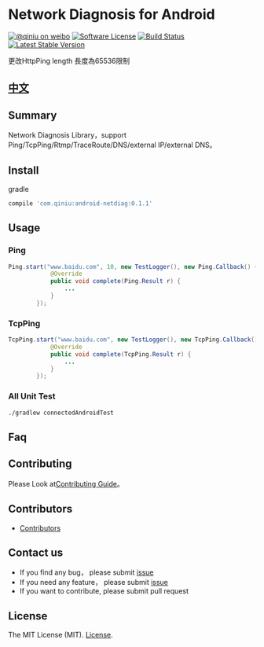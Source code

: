 # Network Diagnosis for Android

[![@qiniu on weibo](http://img.shields.io/badge/weibo-%40qiniutek-blue.svg)](http://weibo.com/qiniutek)
[![Software License](https://img.shields.io/badge/license-MIT-brightgreen.svg)](LICENSE.md)
[![Build Status](https://travis-ci.org/qiniu/android-netdiag.svg?branch=master)](https://travis-ci.org/qiniu/android-netdiag)
[![Latest Stable Version](http://img.shields.io/maven-central/v/com.qiniu/android-netdiag.svg)](https://github.com/qiniu/android-netdiag/releases)

更改HttpPing length 長度為65536限制

## [中文](https://github.com/qiniu/android-netdiag/blob/master/README_cn.md)

## Summary

Network Diagnosis Library，support Ping/TcpPing/Rtmp/TraceRoute/DNS/external IP/external DNS。

## Install

gradle

```groovy
compile 'com.qiniu:android-netdiag:0.1.1'
```

## Usage
### Ping
```java
Ping.start("www.baidu.com", 10, new TestLogger(), new Ping.Callback() {
            @Override
            public void complete(Ping.Result r) {
                ...
            }
        });
```

### TcpPing
```java
TcpPing.start("www.baidu.com", new TestLogger(), new TcpPing.Callback() {
            @Override
            public void complete(TcpPing.Result r) {
                ...
            }
        });
```

### All Unit Test

``` bash
./gradlew connectedAndroidTest

```

## Faq


## Contributing

Please Look at[Contributing Guide](https://github.com/qiniu/android-netdiag/blob/master/CONTRIBUTING.md)。

## Contributors

- [Contributors](https://github.com/qiniu/android-netdiag/contributors)

## Contact us

- If you find any bug， please submit [issue](https://github.com/qiniu/android-netdiag/issues)
- If you need any feature， please submit [issue](https://github.com/qiniu/android-netdiag/issues)
- If you want to contribute, please submit pull request

## License

The MIT License (MIT). [License](https://github.com/qiniu/android-netdiag/blob/master/LICENSE).
